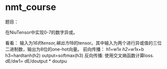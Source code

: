 # nmt_course
题目：

  在NiuTensor中实现0-7的数字异或。
  
看看：
输入为1*6的tensor,输出为1*8的tensor。其中输入为两个进行异或值的三位二进制数，输出为8位的one-hot向量。
前向传播：
h1=w1*x
h2=w1*x+b
h3=hardtanh(h2)
output=softmax(h3)
反向传播:
使用交叉熵函数计算loss.
dE/dw1= dE/doutput * doutpu

